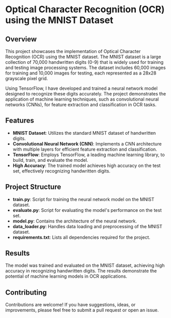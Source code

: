 # Optical Character Recognition (OCR) using the MNIST Dataset

## Overview
This project showcases the implementation of Optical Character Recognition (OCR) using the MNIST dataset. The MNIST dataset is a large collection of 70,000 handwritten digits (0-9) that is widely used for training and testing image processing systems. The dataset includes 60,000 images for training and 10,000 images for testing, each represented as a 28x28 grayscale pixel grid.

Using TensorFlow, I have developed and trained a neural network model designed to recognize these digits accurately. The project demonstrates the application of machine learning techniques, such as convolutional neural networks (CNNs), for feature extraction and classification in OCR tasks.

## Features
- **MNIST Dataset**: Utilizes the standard MNIST dataset of handwritten digits.
- **Convolutional Neural Network (CNN)**: Implements a CNN architecture with multiple layers for efficient feature extraction and classification.
- **TensorFlow**: Employs TensorFlow, a leading machine learning library, to build, train, and evaluate the model.
- **High Accuracy**: The trained model achieves high accuracy on the test set, effectively recognizing handwritten digits.

## Project Structure
- **train.py**: Script for training the neural network model on the MNIST dataset.
- **evaluate.py**: Script for evaluating the model's performance on the test set.
- **model.py**: Contains the architecture of the neural network.
- **data_loader.py**: Handles data loading and preprocessing of the MNIST dataset.
- **requirements.txt**: Lists all dependencies required for the project.

## Results
The model was trained and evaluated on the MNIST dataset, achieving high accuracy in recognizing handwritten digits. The results demonstrate the potential of machine learning models in OCR applications.

## Contributing
Contributions are welcome! If you have suggestions, ideas, or improvements, please feel free to submit a pull request or open an issue.

